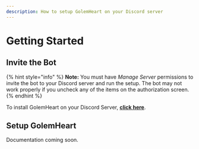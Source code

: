 ```yaml
---
description: How to setup GolemHeart on your Discord server
---
```


# Getting Started

## Invite the Bot

{% hint style="info" %}
**Note:** You must have _Manage Server_ permissions to invite the bot to your Discord server and run the setup. The bot may not work properly if you uncheck any of the items on the authorization screen.
{% endhint %}

To install GolemHeart on your Discord Server, [**click here**](https://discord.com/api/oauth2/authorize?client\_id=910268254453391410\&permissions=405874764864\&scope=bot%20applications.commands).

## Setup GolemHeart

Documentation coming soon.
